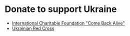 # Donate to support Ukraine
- [International Charitable Foundation "Come Back Alive"](https://savelife.in.ua/en/donate/)
- [Ukrainian Red Cross](https://redcross.org.ua/en/donate/)
